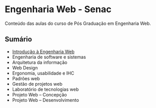 # Engenharia Web - Senac

Conteúdo das aulas do curso de Pós Graduação em Engenharia Web.


## Sumário
- [Introdução à Engenharia Web](1-introducao-engenharia-web/README.md)
- Engenharia de software e sistemas
- Arquitetura da informação
- Web Design
- Ergonomia, usabilidade e IHC
- Padrões web
- Gestão de projetos web
- Laboratório de tecnologias web
- Projeto Web – Concepção
- Projeto Web – Desenvolvimento
